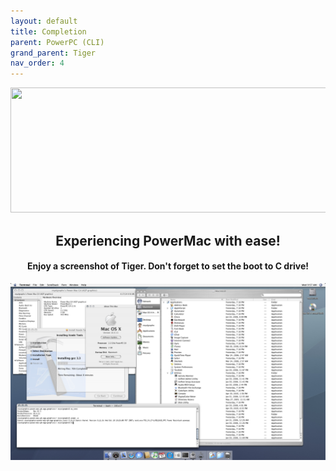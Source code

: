 ```yaml
---
layout: default
title: Completion
parent: PowerPC (CLI)
grand_parent: Tiger
nav_order: 4
---
```


<p align="center">
  <img width="650" height="200" src="../../../../../assets/HeaderCongrats.png">
</p>

<h2 align="center">Experiencing PowerMac with ease!</h2>
<h4 align="center">Enjoy a screenshot of Tiger. Don't forget to set the boot to C drive!</h4>

<a href="https://raw.githubusercontent.com/royalgraphx/DarwinKVM/main/docs/showcase/PowerMacTiger.png"><img src="../../../../../showcase/PowerMacTiger.png" alt=""></a>
